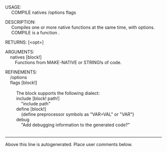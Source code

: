 USAGE:  
&nbsp;&nbsp;&nbsp;&nbsp;&nbsp;COMPILE&nbsp;natives&nbsp;/options&nbsp;flags  
  
DESCRIPTION:  
&nbsp;&nbsp;&nbsp;&nbsp;&nbsp;Compiles&nbsp;one&nbsp;or&nbsp;more&nbsp;native&nbsp;functions&nbsp;at&nbsp;the&nbsp;same&nbsp;time,&nbsp;with&nbsp;options.  
&nbsp;&nbsp;&nbsp;&nbsp;&nbsp;COMPILE&nbsp;is&nbsp;a&nbsp;function&nbsp;.  
  
RETURNS:&nbsp;[&lt;opt&gt;]  
  
ARGUMENTS:  
&nbsp;&nbsp;&nbsp;&nbsp;natives&nbsp;[block!]  
&nbsp;&nbsp;&nbsp;&nbsp;&nbsp;&nbsp;&nbsp;&nbsp;Functions&nbsp;from&nbsp;MAKE-NATIVE&nbsp;or&nbsp;STRING!s&nbsp;of&nbsp;code.  
  
REFINEMENTS:  
&nbsp;&nbsp;&nbsp;&nbsp;/options  
&nbsp;&nbsp;&nbsp;&nbsp;flags&nbsp;[block!]  
&nbsp;&nbsp;&nbsp;&nbsp;&nbsp;&nbsp;&nbsp;&nbsp;  
&nbsp;&nbsp;&nbsp;&nbsp;&nbsp;&nbsp;&nbsp;&nbsp;&nbsp;The&nbsp;block&nbsp;supports&nbsp;the&nbsp;following&nbsp;dialect:  
&nbsp;&nbsp;&nbsp;&nbsp;&nbsp;&nbsp;&nbsp;&nbsp;&nbsp;include&nbsp;[block!&nbsp;path!]  
&nbsp;&nbsp;&nbsp;&nbsp;&nbsp;&nbsp;&nbsp;&nbsp;&nbsp;&nbsp;&nbsp;&nbsp;&nbsp;"include&nbsp;path"  
&nbsp;&nbsp;&nbsp;&nbsp;&nbsp;&nbsp;&nbsp;&nbsp;&nbsp;define&nbsp;[block!]  
&nbsp;&nbsp;&nbsp;&nbsp;&nbsp;&nbsp;&nbsp;&nbsp;&nbsp;&nbsp;&nbsp;&nbsp;&nbsp;{define&nbsp;preprocessor&nbsp;symbols&nbsp;as&nbsp;"VAR=VAL"&nbsp;or&nbsp;"VAR"}  
&nbsp;&nbsp;&nbsp;&nbsp;&nbsp;&nbsp;&nbsp;&nbsp;&nbsp;debug  
&nbsp;&nbsp;&nbsp;&nbsp;&nbsp;&nbsp;&nbsp;&nbsp;&nbsp;&nbsp;&nbsp;&nbsp;&nbsp;"Add&nbsp;debugging&nbsp;information&nbsp;to&nbsp;the&nbsp;generated&nbsp;code?"  
&nbsp;&nbsp;&nbsp;&nbsp;&nbsp;  
___
Above this line is autogenerated. Place user comments below.